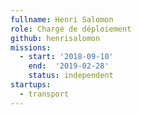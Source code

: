 ```yaml
---
fullname: Henri Salomon
role: Chargé de déploiement
github: henrisalomon
missions:
  - start: '2018-09-10'
    end:  '2019-02-28'
    status: independent
startups:
  - transport
---
```

